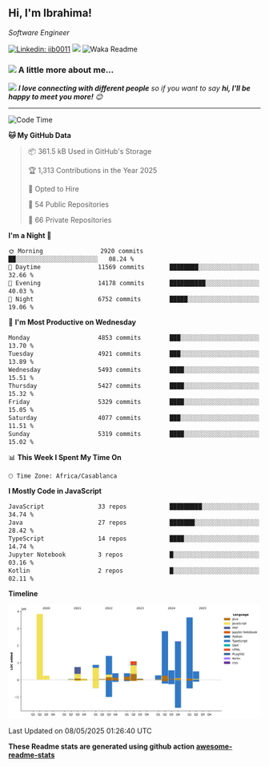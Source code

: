 <h2>Hi, I'm Ibrahima! </h2>
<p><em>Software Engineer 
</em></p>


[![Linkedin: iib0011](https://img.shields.io/badge/-iib0011-blue?style=flat-square&logo=Linkedin&logoColor=white&link=https://www.linkedin.com/in/iib0011/)](https://www.linkedin.com/in/iib0011/)
![](https://visitor-badge.glitch.me/badge?page_id=iib0011)
![Waka Readme](https://github.com/iib0011/iib0011/workflows/Waka%20Readme/badge.svg)


### <img src="https://media.giphy.com/media/VgCDAzcKvsR6OM0uWg/giphy.gif" width="50"> A little more about me...  


<img src="https://media.giphy.com/media/LnQjpWaON8nhr21vNW/giphy.gif" width="60"> <em><b>I love connecting with different people</b> so if you want to say <b>hi, I'll be happy to meet you more!</b> 😊</em>

---
<!--START_SECTION:waka-->
![Code Time](http://img.shields.io/badge/Code%20Time-4%2C805%20hrs%2036%20mins-blue)

**🐱 My GitHub Data** 

> 📦 361.5 kB Used in GitHub's Storage 
 > 
> 🏆 1,313 Contributions in the Year 2025
 > 
> 💼 Opted to Hire
 > 
> 📜 54 Public Repositories 
 > 
> 🔑 66 Private Repositories 
 > 
**I'm a Night 🦉** 

```text
🌞 Morning                2920 commits        ██░░░░░░░░░░░░░░░░░░░░░░░   08.24 % 
🌆 Daytime                11569 commits       ████████░░░░░░░░░░░░░░░░░   32.66 % 
🌃 Evening                14178 commits       ██████████░░░░░░░░░░░░░░░   40.03 % 
🌙 Night                  6752 commits        █████░░░░░░░░░░░░░░░░░░░░   19.06 % 
```
📅 **I'm Most Productive on Wednesday** 

```text
Monday                   4853 commits        ███░░░░░░░░░░░░░░░░░░░░░░   13.70 % 
Tuesday                  4921 commits        ███░░░░░░░░░░░░░░░░░░░░░░   13.89 % 
Wednesday                5493 commits        ████░░░░░░░░░░░░░░░░░░░░░   15.51 % 
Thursday                 5427 commits        ████░░░░░░░░░░░░░░░░░░░░░   15.32 % 
Friday                   5329 commits        ████░░░░░░░░░░░░░░░░░░░░░   15.05 % 
Saturday                 4077 commits        ███░░░░░░░░░░░░░░░░░░░░░░   11.51 % 
Sunday                   5319 commits        ████░░░░░░░░░░░░░░░░░░░░░   15.02 % 
```


📊 **This Week I Spent My Time On** 

```text
🕑︎ Time Zone: Africa/Casablanca
```

**I Mostly Code in JavaScript** 

```text
JavaScript               33 repos            █████████░░░░░░░░░░░░░░░░   34.74 % 
Java                     27 repos            ███████░░░░░░░░░░░░░░░░░░   28.42 % 
TypeScript               14 repos            ████░░░░░░░░░░░░░░░░░░░░░   14.74 % 
Jupyter Notebook         3 repos             █░░░░░░░░░░░░░░░░░░░░░░░░   03.16 % 
Kotlin                   2 repos             █░░░░░░░░░░░░░░░░░░░░░░░░   02.11 % 
```



**Timeline**

![Lines of Code chart](https://raw.githubusercontent.com/iib0011/iib0011/master/assets/bar_graph.png)


 Last Updated on 08/05/2025 01:26:40 UTC
<!--END_SECTION:waka-->

**These Readme stats are generated using github action [awesome-readme-stats](https://github.com/iib0011/waka-readme-stats)**
